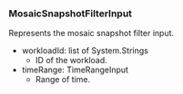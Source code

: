 ### MosaicSnapshotFilterInput
Represents the mosaic snapshot filter input.

- workloadId: list of System.Strings
  - ID of the workload.
- timeRange: TimeRangeInput
  - Range of time.
